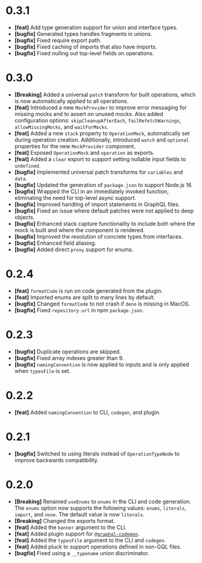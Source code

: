 # 0.3.1

- **[feat]** Add type generation support for union and interface types.
- **[bugfix]** Generated types handles fragments in unions.
- **[bugfix]** Fixed require export path.
- **[bugfix]** Fixed caching of imports that also have imports.
- **[bugfix]** Fixed nulling out top-level fields on operations.

# 0.3.0

- **[Breaking]** Added a universal `patch` transform for built operations, which
  is now automatically applied to all operations.
- **[feat]** Introduced a new `MockProvider` to improve error messaging for
  missing mocks and to assert on unused mocks. Also added configuration options:
  `skipCleanupAfterEach`, `failRefetchWarnings`, `allowMissingMocks`, and
  `waitForMocks`.
- **[feat]** Added a new `stack` property to `OperationMock`, automatically set
  during operation creation. Additionally, introduced `watch` and `optional`
  properties for the new `MockProvider` component.
- **[feat]** Exposed `OperationMock` and `operation` as exports.
- **[feat]** Added a `clear` export to support setting nullable input fields to
  `undefined`.
- **[bugfix]** Implemented universal patch transforms for `variables` and
  `data`.
- **[bugfix]** Updated the generation of `package.json` to support Node.js 16.
- **[bugfix]** Wrapped the CLI in an immediately invoked function, eliminating
  the need for top-level async support.
- **[bugfix]** Improved handling of import statements in GraphQL files.
- **[bugfix]** Fixed an issue where default patches were not applied to deep
  objects.
- **[bugfix]** Enhanced stack capture functionality to include both where the
  mock is built and where the component is rendered.
- **[bugfix]** Improved the resolution of concrete types from interfaces.
- **[bugfix]** Enhanced field aliasing.
- **[bugfix]** Added direct `proxy` support for enums.

# 0.2.4

- **[feat]** `formatCode` is run on code generated from the plugin.
- **[feat]** Imported enums are split to many lines by default.
- **[bugfix]** Changed `formatCode` to not crash if `deno` is missing in MacOS.
- **[bugfix]** Fixed `repository.url` in npm `package.json`.

# 0.2.3

- **[bugfix]** Duplicate operations are skipped.
- **[bugfix]** Fixed array indexes greater than 9.
- **[bugfix]** `namingConvention` is now applied to inputs and is only applied
  when `typesFile` is set.

# 0.2.2

- **[feat]** Added `namingConvention` to CLI, `codegen`, and plugin.

# 0.2.1

- **[bugfix]** Switched to using literals instead of `OperationTypeNode` to
  improve backwards compatibility.

# 0.2.0

- **[Breaking]** Renamed `useEnums` to `enums` in the CLI and code generation.
  The `enums` option now supports the following values: `enums`, `literals`,
  `import`, and `none`. The default value is now `literals`.
- **[Breaking]** Changed the exports format.
- **[feat]** Added the `banner` argument to the CLI.
- **[feat]** Added plugin support for
  [`@graphql-codegen`](https://the-guild.dev/graphql/codegen/docs/getting-started).
- **[feat]** Added the `typesFile` argument to the CLI and `codegen`.
- **[feat]** Added pluck to support operations defined in non-GQL files.
- **[bugfix]** Fixed using a `__typename` union discriminator.
